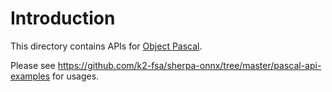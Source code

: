 # Introduction

This directory contains APIs for [Object Pascal](https://en.wikipedia.org/wiki/Object_Pascal).

Please see
https://github.com/k2-fsa/sherpa-onnx/tree/master/pascal-api-examples
for usages.
